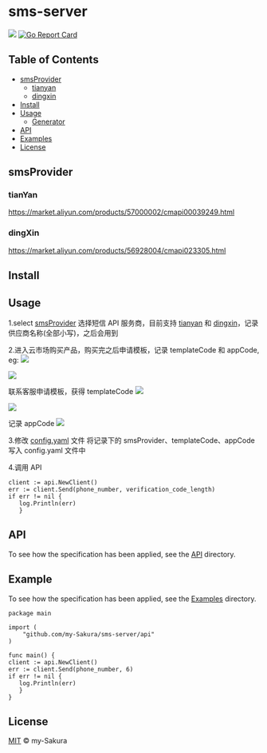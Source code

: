# sms-server 

<a href = https://www.github.com/my-sakura/sms-server><img src = "https://img.shields.io/badge/readme%20style-standard-green"></a>
[![Go Report Card](https://goreportcard.com/badge/github.com/my-sakura/sms-server)](https://goreportcard.com/report/github.com/my-sakura/sms-server)

## Table of Contents

- [smsProvider](https://github.com/my-Sakura/sms-server#smsprovider)
  - [tianyan](https://github.com/my-sakura/sms-server#tianyan)
  - [dingxin](https://github.com/my-sakura/sms-server#dingxin)
- [Install](https://github.com/my-Sakura/sms-server#install)
- [Usage](https://github.com/my-Sakura/sms-server#usage)
  - [Generator](https://github.com/my-Sakura/sms-server#generator)
- [API](https://github.com/my-Sakura/sms-server#api)
- [Examples](https://github.com/my-Sakura/sms-server#example)
- [License](https://github.com/my-Sakura/sms-server#license)

## smsProvider
### tianYan

  https://market.aliyun.com/products/57000002/cmapi00039249.html
### dingXin

  https://market.aliyun.com/products/56928004/cmapi023305.html
  
## Install

## Usage

1.select [smsProvider](https://github.com/my-Sakura/sms-server#smsprovider)
   选择短信 API 服务商，目前支持 [tianyan](https://market.aliyun.com/products/57000002/cmapi00039249.html) 和 [dingxin](https://market.aliyun.com/products/56928004/cmapi023305.html)，记录供应商名称(全部小写)，之后会用到
   
2.进入云市场购买产品，购买完之后申请模板，记录 templateCode 和 appCode, eg:
  ![](https://github.com/my-Sakura/sms-server/blob/main/pictures/usage%20(4).png)
   
  ![](https://github.com/my-Sakura/sms-server/blob/main/pictures/usage%20(1).png)
   
  联系客服申请模板，获得 templateCode
  ![](https://github.com/my-Sakura/sms-server/blob/main/pictures/usage%20(2).png)
   
  ![](https://github.com/my-Sakura/sms-server/blob/main/pictures/usage%20(3).png)
   
  记录 appCode
  ![](https://github.com/my-Sakura/sms-server/blob/main/pictures/usage.png)
  
3.修改 [config.yaml](https://github.com/my-Sakura/sms-server/blob/main/config/config.yaml) 文件
  将记录下的 smsProvider、templateCode、appCode 写入 config.yaml 文件中
  
4.调用 API

  ```
  client := api.NewClient()
  err := client.Send(phone_number, verification_code_length)    
  if err != nil {
     log.Println(err)
     }
  ```

## API

To see how the specification has been applied, see the [API](https://github.com/my-Sakura/sms-server/tree/main/api) directory.

## Example

To see how the specification has been applied, see the [Examples](https://github.com/my-Sakura/sms-server/tree/main/examples) directory.

  ```
  package main
   
  import (
      "github.com/my-Sakura/sms-server/api"
  )
   
  func main() {
  client := api.NewClient()
  err := client.Send(phone_number, 6)    
  if err != nil {
     log.Println(err)
     }
  }
  ```

## License

[MIT](https://github.com/my-Sakura/sms-server/blob/main/LICENSE) © my-Sakura
